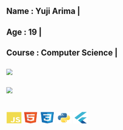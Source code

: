 ## Name : Yuji Arima |
## Age : 19 |
## Course : Computer Science |

##

<div> 
<img height="180em" src="https://github-readme-stats.vercel.app/api?username=yujiarima17&show_icons=true&theme=midnight-purple"/>
</div>

##

<div> 
<img height="180em" src="https://github-readme-stats.vercel.app/api/top-langs/?username=yujiarima17&layout=compact&theme=midnight-purple"/>
</div>

##

<div style="display: inline_block"><br>
  <img align="center" alt="Rafa-Js" height="30" width="40" src="https://raw.githubusercontent.com/devicons/devicon/master/icons/javascript/javascript-plain.svg">
  <img align="center" alt="" height="30" width="40" src="https://raw.githubusercontent.com/devicons/devicon/master/icons/html5/html5-original.svg">
  <img align="center" alt="" height="30" width="40" src="https://raw.githubusercontent.com/devicons/devicon/master/icons/css3/css3-original.svg">
  <img align="center" alt="" height="30" width="40" src="https://raw.githubusercontent.com/devicons/devicon/master/icons/python/python-original.svg">
  <img align="center" alt="" height="30" width="40" src="https://raw.githubusercontent.com/devicons/devicon/master/icons/flutter/flutter-original.svg">

</div>

